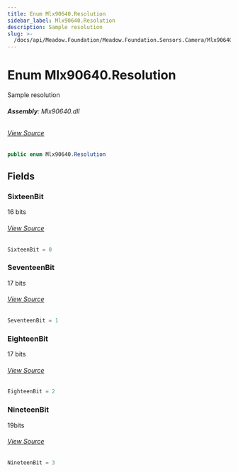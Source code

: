 ```yaml
---
title: Enum Mlx90640.Resolution
sidebar_label: Mlx90640.Resolution
description: Sample resolution
slug: >-
  /docs/api/Meadow.Foundation/Meadow.Foundation.Sensors.Camera/Mlx90640.Resolution
---
```

# Enum Mlx90640.Resolution
Sample resolution

###### **Assembly**: Mlx90640.dll
###### [View Source](https://github.com/WildernessLabs/Meadow.Foundation.git/blob/develop/Source/Meadow.Foundation.Peripherals/Sensors.Camera.Mlx90640/Driver/Mlx90640.Enums.cs#L38)
```csharp title="Declaration"
public enum Mlx90640.Resolution
```
## Fields
### SixteenBit
16 bits
###### [View Source](https://github.com/WildernessLabs/Meadow.Foundation.git/blob/develop/Source/Meadow.Foundation.Peripherals/Sensors.Camera.Mlx90640/Driver/Mlx90640.Enums.cs#L43)
```csharp title="Declaration"
SixteenBit = 0
```
### SeventeenBit
17 bits
###### [View Source](https://github.com/WildernessLabs/Meadow.Foundation.git/blob/develop/Source/Meadow.Foundation.Peripherals/Sensors.Camera.Mlx90640/Driver/Mlx90640.Enums.cs#L47)
```csharp title="Declaration"
SeventeenBit = 1
```
### EighteenBit
17 bits
###### [View Source](https://github.com/WildernessLabs/Meadow.Foundation.git/blob/develop/Source/Meadow.Foundation.Peripherals/Sensors.Camera.Mlx90640/Driver/Mlx90640.Enums.cs#L51)
```csharp title="Declaration"
EighteenBit = 2
```
### NineteenBit
19bits
###### [View Source](https://github.com/WildernessLabs/Meadow.Foundation.git/blob/develop/Source/Meadow.Foundation.Peripherals/Sensors.Camera.Mlx90640/Driver/Mlx90640.Enums.cs#L55)
```csharp title="Declaration"
NineteenBit = 3
```
